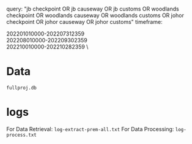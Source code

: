 query: "jb checkpoint OR jb causeway OR jb customs OR woodlands checkpoint OR woodlands causeway OR woodlands customs OR johor checkpoint OR johor causeway OR johor customs"
timeframe:

202201010000-202207312359 \
202208010000-202209302359 \
202210010000-202210282359 \

# Data

`fullproj.db`

# logs

For Data Retrieval: `log-extract-prem-all.txt`
For Data Processing: `log-process.txt`
